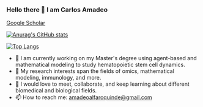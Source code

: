### Hello there 👋  I am Carlos Amadeo
[Google Scholar](https://scholar.google.com/citations?user=5SsaCjsAAAAJ&hl=e)

[![Anurag's GitHub stats](https://github-readme-stats.vercel.app/api?username=CarlosAmadeo7&show_icons=true)](https://github.com/CarlosAmadeo7/github-readme-stats&show_icons=true)

[![Top Langs](https://github-readme-stats.vercel.app/api/top-langs/?username=CarlosAmadeo7&layout=compact)](https://github.com/CarlosAmadeo7/github-readme-stats&layout=compact)


- 🔭 I am  currently working on my Master's degree using agent-based and mathematical modeling to study hematopoietic stem cell dynamics. 
- 🌱 My research interests span the fields of omics, mathematical modeling, immunology, and more. 
- 👯 I would love to meet, collaborate, and keep learning about different biomedical and biological fields.
- 📫 How to reach me: amadeoalfaroquinde@gmail.com



